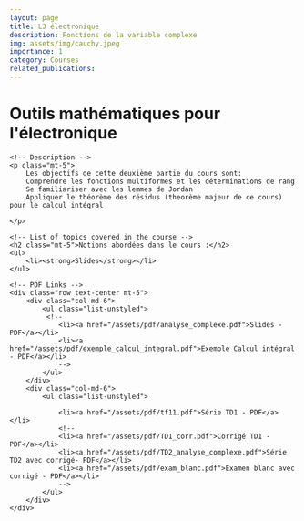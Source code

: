 ```yaml
---
layout: page
title: L3 électronique
description: Fonctions de la variable complexe
img: assets/img/cauchy.jpeg
importance: 1
category: Courses
related_publications: 
---
```


<div class="container mt-5 bg-light-blue">
    <!-- Course Title -->
    <h1 class="text-center bg-dark-blue p-3">Outils mathématiques pour l'électronique</h1>

    <!-- Description -->
    <p class="mt-5">
        Les objectifs de cette deuxième partie du cours sont:
        Comprendre les fonctions multiformes et les déterminations de rang
        Se familiariser avec les lemmes de Jordan
        Appliquer le théorème des résidus (theorème majeur de ce cours) pour le calcul intégral

    </p>

    <!-- List of topics covered in the course -->
    <h2 class="mt-5">Notions abordées dans le cours :</h2>
    <ul>
        <li><strong>Slides</strong></li>
    </ul>

    <!-- PDF Links -->
    <div class="row text-center mt-5">
        <div class="col-md-6">
            <ul class="list-unstyled">
             <!--
                <li><a href="/assets/pdf/analyse_complexe.pdf">Slides - PDF</a></li>
                <li><a href="/assets/pdf/exemple_calcul_integral.pdf">Exemple Calcul intégral - PDF</a></li>
                -->
            </ul>
        </div>
        <div class="col-md-6">
            <ul class="list-unstyled">
            
                <li><a href="/assets/pdf/tf11.pdf">Série TD1 - PDF</a></li>
                <!--
                <li><a href="/assets/pdf/TD1_corr.pdf">Corrigé TD1 - PDF</a></li>
                <li><a href="/assets/pdf/TD2_analyse_complexe.pdf">Série TD2 avec corrigé- PDF</a></li>
                <li><a href="/assets/pdf/exam_blanc.pdf">Examen blanc avec corrigé - PDF</a></li>
                -->
            </ul>
        </div>
    </div>
</div>

